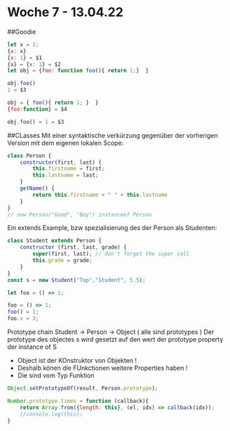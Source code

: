 # Woche 7 - 13.04.22


##Goodie
```javascript
let x = 1;
{x: x}
{x: 1} = $1
{x} = {x: 1} = $2
let obj = {foo: function foo(){ return 1;}  }

obj.foo()
1 = $3

obj = { foo(){ return 1; }  }
{foo:function} = $4

obj.foo() = 1 = $3
```
##CLasses
Mit einer syntaktische verkürzung gegenüber der vorherigen Version mit dem eigenen lokalen Scope:
```javascript
class Person {
    constructor(first, last) {
        this.firstname = first;
        this.lastname = last;
    }
    getName() {
        return this.firstname + " " + this.lastname
    }
}
// new Person("Good", "Boy") instanceof Person
```

Ein extends Example, bzw spezialisierung des der Person als Studenten:
```javascript
class Student extends Person {
    constructor (first, last, grade) {
        super(first, last); // don't forget the super call
        this.grade = grade;
    }
}
const s = new Student("Top","Student", 5.5);
```

```javascript
let foo = () => 1;

foo = () => 1;
foo() = 1;
foo.x = 3;

```

Prototype chain
Student -> Person -> Object  ( alle sind prototypes )
Der prototype des objectes s wird gesetzt auf den wert der prototype property der instance of S
- Object ist der KOnstruktor von Objekten ! 
- Deshalb könen die FUnkctionen weitere Properties haben !
- Die sind vom Typ Funktion 

```javascript
Object.setPrototypeOf(result, Person.prototype);

Number.prototype.times = function (callback){
    return Array.from({length: this}, (el, idx) => callback(idx));
    //console.log(this);
}

```